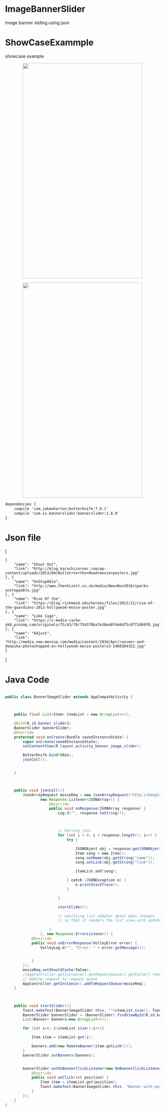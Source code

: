 # ImageBannerSlider
image banner sliding using json

# ShowCaseExammple
showcase example

<p align="center">
  <img src="https://raw.githubusercontent.com/paveltech/ImageBannerSlider/master/device-2017-09-13-204327.png" height="700" width="390"/>
</p>
<p align="center">
  <img src="https://raw.githubusercontent.com/paveltech/ImageBannerSlider/master/device-2017-09-14-005020.png" height="700" width="390"/>
</p>


```xml
dependencies {
    compile 'com.jakewharton:butterknife:7.0.1'
    compile 'com.ss.bannerslider:bannerslider:1.8.0'
}
```


# Json file 

[

	{
		"name": "Shout Out",
		"link": "http://blog.karachicorner.com/wp-content/uploads/2013/04/Bullet+to+the+Head+movie+posters.jpg"
	}, {
		"name": "UnStopAble",
		"link": "http://www.theshiznit.co.uk/media/NewsNov2010/sparks-unstoppable.jpg"
	}, {
		"name": "Rise Of the",
		"link": "https://blog.richmond.edu/heroes/files/2012/12/rise-of-the-guardians-2012-hollywood-movie-poster.jpg"
	}, {
		"name": "Luke Cage",
		"link": "https://s-media-cache-ak0.pinimg.com/originals/f5/43/70/f54370ba7e10ea0f4a6df5c07f2d69f0.jpg"
	}, {
		"name": "Adjust",
		"link": "http://media.new.mensxp.com/media/content/2016/Apr/ranveer-and-deepika-photoshopped-on-hollywood-movie-posters3-1460104322.jpg"
	}

]



# Java Code



```java

public class BannerImageSlider extends AppCompatActivity {



    public final List<Item> itemList = new ArrayList<>();

    @Bind(R.id.banner_slider1)
    BannerSlider bannerSlider;
    @Override
    protected void onCreate(Bundle savedInstanceState) {
        super.onCreate(savedInstanceState);
        setContentView(R.layout.activity_banner_image_slider);

        ButterKnife.bind(this);
        jsonCall();


    }



    public void jsonCall(){
        JsonArrayRequest movieReq = new JsonArrayRequest("http://banglahdnatok.com/change.txt",
                new Response.Listener<JSONArray>() {
                    @Override
                    public void onResponse(JSONArray response) {
                        Log.d("", response.toString());



                        // Parsing json
                        for (int i = 0; i < response.length(); i++) {
                            try {

                                JSONObject obj = response.getJSONObject(i);
                                Item song = new Item();
                                song.setName(obj.getString("name"));
                                song.setLink(obj.getString("link"));

                                itemList.add(song);

                            } catch (JSONException e) {
                                e.printStackTrace();
                            }

                        }

                        startSlider();

                        // notifying list adapter about data changes
                        // so that it renders the list view with updated data

                    }
                }, new Response.ErrorListener() {
            @Override
            public void onErrorResponse(VolleyError error) {
                VolleyLog.d("", "Error: " + error.getMessage());


            }
        });
        movieReq.setShouldCache(false);
        //AppController.getInstance().getRequestQueue().getCache().remove(SonConstant.songs);
        // Adding request to request queue
        AppController.getInstance().addToRequestQueue(movieReq);
    }



    public void startSlider(){
        Toast.makeText(BannerImageSlider.this, ""+itemList.size(), Toast.LENGTH_SHORT).show();
        BannerSlider bannerSlider = (BannerSlider) findViewById(R.id.banner_slider1);
        List<Banner> banners=new ArrayList<>();

        for (int i=0; i<itemList.size();i++){

            Item item = itemList.get(i);

            banners.add(new RemoteBanner(item.getLink()));
        }
        bannerSlider.setBanners(banners);


        bannerSlider.setOnBannerClickListener(new OnBannerClickListener() {
            @Override
            public void onClick(int position) {
                Item item = itemList.get(position);
                Toast.makeText(BannerImageSlider.this, "Banner with position "+item.getName(), Toast.LENGTH_SHORT).show();
            }
        });
    }
}

```


